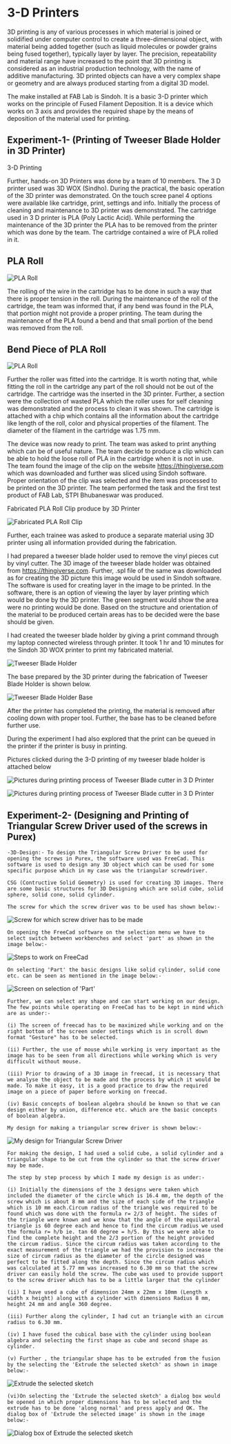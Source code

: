 # 3-D Printers 

3D printing is any of various processes in which material is joined or solidified under computer control to create a three-dimensional object, with material being added together (such as liquid molecules or powder grains being fused together), typically layer by layer. The precision, repeatability and material range have increased to the point that 3D printing is considered as an industrial production technology, with the name of additive manufacturing. 3D printed objects can have a very complex shape or geometry and are always produced starting from a digital 3D model.

The make installed at FAB Lab is Sindoh. It is a basic 3-D printer which works on the principle of Fused Filament Deposition. It is a device which works on 3 axis and provides the required shape by the means of deposition of the material used for printing.

## Experiment-1- (Printing of Tweeser Blade Holder in 3D Printer)

3-D Printing

Further, hands-on 3D Printers was done by a team of 10 members. The 3 D printer used was 3D WOX (Sindho). During the practical, the basic operation of the 3D printer was demonstrated. On the touch scree panel 4 options were available like cartridge, print, settings and info. Initially the process of cleaning and maintenance to 3D printer was demonstrated. The cartridge used in 3 D printer is PLA (Poly Lactic Acid). While performing the maintenance of the 3D printer the PLA has to be removed from the printer which was done by the team. The cartridge contained a wire of PLA rolled in it. 

## PLA Roll

![PLA Roll](img/PLA-roll.jpg "PLA Roll")


The rolling of the wire in the cartridge has to be done in such a way that there is proper tension in the roll. During the maintenance of the roll of the cartridge, the team was informed that, if any bend was found in the PLA, that portion might not provide a proper printing. The team during the maintenance of the PLA found a bend and that small portion of the bend was removed from the roll.

## Bend Piece of PLA Roll

![PLA Roll](img/Bendedpiece-PLA-Roll.jpg "Bended Piece of PLA Roll")

 Further the roller was fitted into the cartridge. It is worth noting that, while fitting the roll in the cartridge any part of the roll should not be out of the cartridge. The cartridge was the inserted in the 3D printer. Further, a section were the collection of wasted PLA which the roller uses for self cleaning was demonstrated and the process to clean it was shown. The cartridge is attached with a chip which contains all the information about the cartridge like length of the roll, color and physical properties of the filament. The diameter of the filament in the cartridge was 1.75 mm.

The device was now ready to print. The team was asked to print anything which can be of useful nature. The team decide to produce a clip which can be able to hold the loose roll of PLA in the cartridge when it is not in use. The team found the image of the clip on the website https://thingiverse.com which was downloaded and further was sliced using Sindoh software. Proper orientation of the clip was selected and the item was processed to be printed on the 3D printer. The team performed the task and the first test product of FAB Lab, STPI Bhubaneswar was produced.

 Fabricated PLA Roll Clip produce by 3D Printer

![Fabricated PLA Roll Clip](img/fabricated-clip.jpg "Fabricated PLA Roll Clip")

Further, each trainee was asked to produce a separate material using 3D printer using all information provided during the fabrication. 

I had prepared a tweeser blade holder used to remove the vinyl pieces cut by vinyl cutter. The 3D image of the tweeser blade holder was obtained from https://thingiverse.com. Further, .spl file of the same was downloaded as for creating the 3D picture this image would be used in Sindoh software. The software is used for creating layer in the image to be printed. In the software, there is an option of viewing the layer by layer printing which would be done by the 3D printer. The green segment would show the area were no printing would be done. Based on the structure and orientation of the material to be produced certain areas has to be decided were the base should be given. 

I had created the tweeser blade holder by giving a print command through my laptop connected wireless through printer. It took 1 hr and 10 minutes for the Sindoh 3D WOX printer to print my fabricated material.

![Tweeser Blade Holder](img/tweeserbladeholder.jpg "Fabricated Tweeser Blade Holder")

The base prepared by the 3D printer during the fabrication of Tweeser Blade Holder is shown below.

![Tweeser Blade Holder Base](img/tweeserbladebase.jpg "Base prepared 3D printer")

After the printer has completed the printing, the material is removed after cooling down with proper tool. Further, the base has to be cleaned before further use.

During the experiment I had also explored that the print can be queued in the printer if the printer is busy in printing.

Pictures clicked during the 3-D printing of my tweeser blade holder is attached below

![Pictures during printing process of Tweeser Blade cutter in 3 D Printer](img/pic-3d-printing-process.jpg "Pictures during printing process of Tweeser Blade cutter in 3 D Printer")

![Pictures during printing process of Tweeser Blade cutter in 3 D Printer](img/pic-3d-printing-process-2.jpg "Pictures during printing process of Tweeser Blade cutter in 3 D Printer")

## Experiment-2- (Designing and Printing of Triangular Screw Driver used of the screws in Purex)

    -3D-Design:- To design the Triangular Screw Driver to be used for opening the screws in Purex, the software used was FreeCad. This software is used to design any 3D object which can be used for some specific purpose which in my case was the triangular screwdriver. 

    CSG (Contructive Solid Geometry) is used for creating 3D images. There are some basic structures for 3D Designing which are solid cube, solid sphere, solid cone, solid cylinder.

    The screw for which the screw driver was to be used has shown below:-

![Screw for which screw driver has to be made](img/freecad-1.jpg "Screw for which screw driver has to be made") 

    On opening the FreeCad software on the selection menu we have to select switch between workbenches and select 'part' as shown in the image below:-

![Steps to work on FreeCad](img/freecad-2.jpg "Step-1 to work on Free Cad")

    On selecting 'Part' the basic designs like solid cylinder, solid cone etc. can be seen as mentioned in the image below:-

![Screen on selection of 'Part'](img/freecad-3.jpg)

    Further, we can select any shape and can start working on our design. The few points while operating on FreeCad has to be kept in mind which are as under:-

    (i) The screen of freecad has to be maximized while working and on the right bottom of the screen under settings which is in scroll down format "Gesture" has to be selected.

    (ii) Further, the use of mouse while working is very important as the image has to be seen from all directions while working which is very difficult without mouse.

    (iii) Prior to drawing of a 3D image in freecad, it is necessary that we analyse the object to be made and the process by which it would be made. To make it easy, it is a good practice to draw the required image on a piece of paper before working on freecad. 

    (iv) Basic concepts of boolean algebra should be known so that we can design either by union, difference etc. which are the basic concepts of boolean algebra.

    My design for making a triangular screw driver is shown below:-

![My design for Triangular Screw Driver](img/freecad-4.jpg "My design for Triangular Screw Driver") 

    For making the design, I had used a solid cube, a solid cylinder and a triangular shape to be cut from the cylinder so that the screw driver may be made.

    The step by step process by which I made my design is as under:-

    (i) Initially the dimensions of the 3 designs were taken which included the diameter of the circle which is 16.4 mm, the depth of the screw which is about 8 mm and the size of each side of the triangle which is 10 mm each.Circum radius of the triangle was required to be found which was done with the formula r= 2/3 of height. The sides of the triangle were known and we know that the angle of the equilateral triangle is 60 degree each and hence to find the circum radius we used the formula r= h/b ie. tan 60 degree = h/5. By this we were able to find the complete height and the 2/3 portion of the height provided the circum radius. Since the circum radius was taken according to the exact measurement of the triangle we had the provision to increase the size of circum radius as the diameter of the circle designed was perfect to be fitted along the depth. Since the circum radius which was calculated at 5.77 mm was increased to 6.30 mm so that the screw driver can easily hold the screw. The cube was used to provide support to the screw driver which has to be a little larger that the cylinder

    (ii) I have used a cube of dimension 24mm x 22mm x 10mm (Length x width x height) along with a cylinder with dimensions Radius 8 mm, height 24 mm and angle 360 degree.

    (iii) Further along the cylinder, I had cut an triangle with an circum radius to 6.30 mm.

    (iv) I have fused the cubical base with the cylinder using boolean algebra and selecting the first shape as cube and second shape as cylinder. 

    (v) Further , the triangular shape has to be extruded from the fusion by the selecting the 'Extrude the selected sketch' as shown in image below:-

![Extrude the selected sketch](img/freecad-5.jpg "Extrude the selected sketch") 

    (vi)On selecting the 'Extrude the selected sketch' a dialog box would be opened in which proper dimensions has to be selected and the extrude has to be done 'along normal' and press apply and OK. The dialog box of 'Extrude the selected image' is shown in the image below:-

![Dialog box of Extrude the selected sketch](img/freecad-6.jpg "Dialog box of Extrude the selected sketch")




